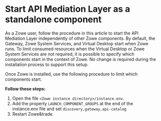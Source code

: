 # Start API Mediation Layer as a standalone component

As a Zowe user, follow the procedure in this article to start the API Mediation Layer independently of other Zowe components. 
By default, the Gateway, Zowe System Services, and Virtual Desktop start when
 Zowe runs. To limit consumed resources when the Virtual Desktop or Zowe System
 Services are not required, it is possible to specify which components start in the
 context of Zowe. No change is required during the installation process to
 support this setup.
 
Once Zowe is installed, use the following procedure to limit which components start.

**Follow these steps:**

1. Open the file `<Zowe instance directory>/instance.env`.
2. Add the property `LAUNCH_COMPONENT_GROUPS` at the end of the instance.env file and set `discovery,gateway,api-catalog`
3. Restart Zowe&trade.   
